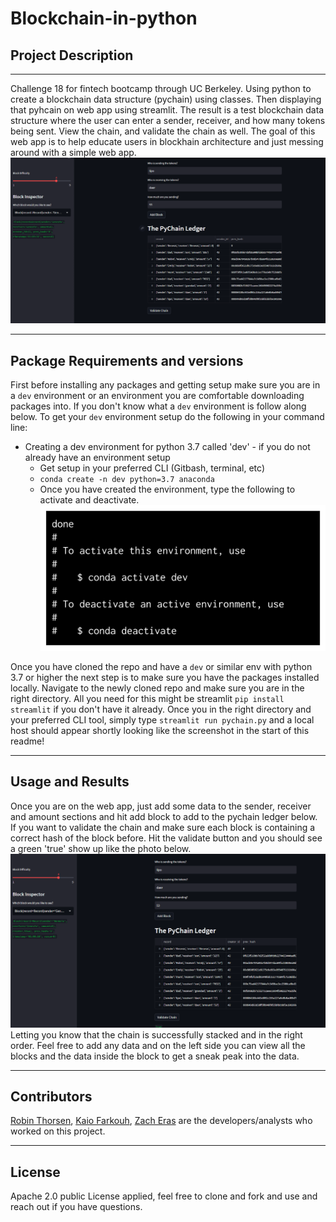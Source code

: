# Blockchain-in-python
## Project Description
---
Challenge 18 for fintech bootcamp through UC Berkeley. Using python to create a blockchain data structure (pychain) using classes. Then displaying that pyhcain on web app using streamlit. The result is a test blockchain data structure where the user can enter a sender, receiver, and how many tokens being sent. View the chain, and validate the chain as well. The goal of this web app is to help educate users in blockhain architecture and just messing around with a simple web app. 
![unvalidated page](./Images/unvalidated.png)


---

## Package Requirements and versions
First before installing any packages and getting setup make sure you are in a `dev` environment or an environment you are comfortable downloading packages into. If you don't know what a `dev` environment is follow along below. 
To get your `dev` environment setup do the following in your command line:

- Creating a dev environment for python 3.7 called 'dev' - if you do not already have an environment setup 
    - Get setup in your preferred CLI (Gitbash, terminal, etc)
    - `conda create -n dev python=3.7 anaconda`
    - Once you have created the environment, type the following to activate and deactivate.
![conda activate/deactivate](./Images/anaconda_dev_env.png)

Once you have cloned the repo and have a `dev` or similar env with python 3.7 or higher the next step is to make sure you have the packages installed locally. Navigate to the newly cloned repo and make sure you are in the right directory. 
All you need for this might be streamlit `pip install streamlit` if you don't have it already.
Once you in the right directory and your preferred CLI tool, simply type `streamlit run pychain.py` and a local host should appear shortly looking like the screenshot in the start of this readme!

---
## Usage and Results

Once you are on the web app, just add some data to the sender, receiver and amount sections and hit add block to add to the pychain ledger below. If you want to validate the chain and make sure each block is containing a correct hash of the block before. Hit the validate button and you should see a green 'true' show up like the photo below.
![validate chain](./Images/validated.png)
Letting you know that the chain is successfully stacked and in the right order. Feel free to add any data and on the left side you can view all the blocks and the data inside the block to get a sneak peak into the data.

---

## Contributors

[Robin Thorsen](https://www.linkedin.com/in/robin-thorsen-079819120/), [Kaio Farkouh](https://www.linkedin.com/in/kaio-farkouh/), [Zach Eras](https://www.linkedin.com/in/zachary-eras-24b5a8149/) are the developers/analysts who worked on this project. 

---

## License

Apache 2.0 public License applied, feel free to clone and fork and use and reach out if you have questions. 



